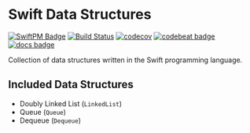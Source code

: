 # Swift Data Structures
[![SwiftPM Badge](https://img.shields.io/badge/SwiftPM-Compatible-brightgreen.svg?style=flat)](https://swift.org/package-manager/)
[![Build Status](https://travis-ci.org/schrismartin/swift-data-structures.svg?branch=master)](https://travis-ci.org/schrismartin/swift-data-structures)
[![codecov](https://codecov.io/gh/schrismartin/swift-data-structures/branch/master/graph/badge.svg)](https://codecov.io/gh/schrismartin/swift-data-structures)
[![codebeat badge](https://codebeat.co/badges/039e8071-b52a-4184-92f3-3ce9713a519f)](https://codebeat.co/projects/github-com-schrismartin-swift-data-structures-master)
[![docs badge](http://schrismart.in/swift-data-structures/badge.svg)](http://schrismart.in/swift-data-structures)

Collection of data structures written in the Swift programming language.

## Included Data Structures
- Doubly Linked List (`LinkedList`)
- Queue (`Queue`)
- Dequeue (`Dequeue`)
